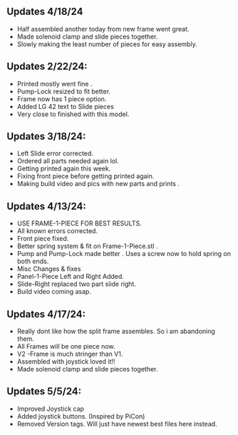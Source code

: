 ## Updates 4/18/24
- Half assembled another today from new frame went great. 
- Made solenoid clamp and slide pieces together.
- Slowly making the least number of pieces for easy assembly.


## Updates 2/22/24:
- Printed mostly went fine .
- Pump-Lock resized to fit better.
- Frame now has 1 piece option.
- Added LG 42 text to Slide pieces
- Very close to finished with this model.

## Updates 3/18/24:
- Left Slide error corrected.
- Ordered all parts needed again lol. 
- Getting printed again this week.
- Fixing front piece before getting printed again.
- Making build video and pics with new parts and prints .

## Updates 4/13/24:
- USE FRAME-1-PIECE FOR BEST RESULTS.
- All known errors corrected.
- Front piece fixed. 
- Better spring system & fit on Frame-1-Piece.stl . 
- Pump and Pump-Lock made better . Uses a screw now to hold spring on both ends.
- Misc Changes & fixes 
- Panel-1-Piece Left and Right Added.
- Slide-Right  replaced two part slide  right.
- Build video coming asap.

## Updates 4/17/24:
- Really dont like how the split frame assembles. So i am abandoning them.
- All Frames will be one piece now. 
- V2 -Frame is much stringer than V1.
- Assembled with joystick loved it!!
- Made solenoid clamp and slide pieces together.

## Updates 5/5/24:
- Improved Joystick cap
- Added joystick buttons. (Inspired by PiCon)
- Removed Version tags. Will just have newest best files here instead.
